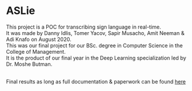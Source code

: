 # ASLie

This project is a POC for transcribing sign language in real-time. </br>
It was made by Danny Idlis, Tomer Yacov, Sapir Musacho, Amit Neeman & Adi Knafo on August 2020. </br>
This was our final project for our BSc. degree in Computer Science in the College of Management. </br>
It is the product of our final year in the Deep Learning specialization led by Dr. Moshe Butman. </br></br>

Final results as long as full documentation & paperwork can be found [here](./ASLie.pdf)